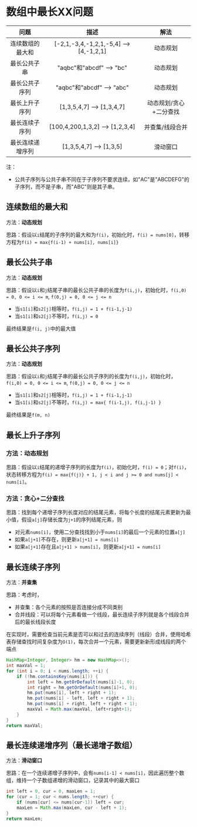 # 数组中最长XX问题

|      问题        |   描述   | 解法 |
| :---------------: | :------------------------------------: | :---------------------: |
| 连续数组的最大和 | [-2,1,-3,4,-1,2,1,-5,4] --> [4,-1,2,1] |     动态规划            |
| 最长公共子串     | "aqbc"和"abcdf" --> "bc"               | 动态规划              |
| 最长公共子序列   | "aqbc"和"abcdf" --> "abc"              | 动态规划              |
| 最长上升子序列   | [1,3,5,4,7] --> [1,3,4,7]              | 动态规划/贪心+二分查找 |
| 最长连续子序列   | [100,4,200,1,3,2] --> [1,2,3,4]        |      并查集/线段合并         |
| 最长连续递增序列 | [1,3,5,4,7] --> [1,3,5]                | 滑动窗口              |


注：

* 公共子序列与公共子串不同在于子序列不要求连续，如"AC"是"ABCDEFG"的子序列，而不是子串，而"ABC"则是其子串。

## 连续数组的最大和
方法：**动态规划**

思路：假设以`i`结尾的子序列的最大和为`f(i)`，初始化时，`f(i) = nums[0]`，转移方程为`f(i) = max{f(i-1) + nums[i], nums[i]}`

## 最长公共子串
方法：**动态规划**

思路：假设以`i`和`j`结尾子串的最长公共子串的长度为`f(i,j)`，初始化时，`f(i,0) = 0, 0 <= i <= m`, `f(0,j) = 0, 0 <= j <= n`
* 当`s1[i]`和`s2[j]`相等时，`f(i,j) = 1 + f(i-1,j-1)`
* 当`s1[i]`和`s2[j]`不等时，`f(i,j) = 0`

最终结果是`f(i, j)`中的最大值


## 最长公共子序列
方法：**动态规划**

思路：假设以`i`和`j`结尾子串的最长公共子序列的长度为`f(i,j)`，初始化时，`f(i,0) = 0, 0 <= i <= m`, `f(0,j) = 0, 0 <= j <= n`
* 当`s1[i]`和`s2[j]`相等时，`f(i,j) = 1 + f(i-1,j-1)`
* 当`s1[i]`和`s2[j]`不等时，`f(i,j) = max{ f(i-1,j), f(i,j-1) }`

最终结果是`f(m, n)`


## 最长上升子序列
### 方法：**动态规划**

思路：假设以`i`结尾的递增子序列的长度为`f(i)`，初始化时，`f(i) = 0`；对`f(i)`，状态转移方程为`f(i) = max{f(j)} + 1, j < i and j >= 0 and nums[j] < nums[i]`。

### 方法：**贪心+二分查找**
思路：找到每个递增子序列长度对应的结尾元素，将每个长度的结尾元素更新为最小值，假设`a[j]`存储长度为`j+1`的序列结尾元素，则
* 对元素`nums[i]`，使用二分查找找到小于`nums[i]`的最后一个元素的位置`a[j]`
* 如果`a[j+1]`不存在，则更新`a[j+1] = nums[i]`
* 如果`a[j+1]`存在且`a[j+1] > nums[i]`，则更新`a[j+1] = nums[i]`


## 最长连续子序列
方法：**并查集**

思路：考虑时，
* 并查集：各个元素的按照是否连接分成不同类别
* 合并线段：可以将每个元素看做一个线段，最长连续子序列就是各个线段合并后的最长线段长度

在实现时，需要检查当前元素是否可以和过去的连续序列（线段）合并，使用哈希表存储查找时间复杂度为`O(1)`，每次合并一个元素，需要更新新形成线段的两个端点
```java
HashMap<Integer, Integer> hm = new HashMap<>();
int maxVal = 1;
for (int i = 0; i < nums.length; ++i) {
    if (!hm.containsKey(nums[i])) {
        int left = hm.getOrDefault(nums[i]-1, 0);
        int right = hm.getOrDefault(nums[i]+1, 0);
        hm.put(nums[i], left + right + 1);
        hm.put(nums[i] - left, left + right + 1);
        hm.put(nums[i] + right, left + right + 1);
        maxVal = Math.max(maxVal, left+right+1);
    }
}
return maxVal;
```


## 最长连续递增序列（最长递增子数组）
方法：**滑动窗口**

思路：在一个连续递增子序列中，会有`nums[i-1] < nums[i]`，因此遍历整个数组，维持一个子数组递增的滑动窗口，记录其中的最大窗口
```java
int left = 0, cur = 0, maxLen = 1;
for (cur = 1; cur < nums.length; ++cur) {
    if (nums[cur] <= nums[cur-1]) left = cur;
    maxLen = Math.max(maxLen, cur - left + 1);
}
return maxLen;
```
